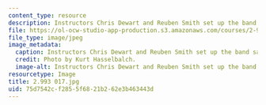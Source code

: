 ```yaml
---
content_type: resource
description: Instructors Chris Dewart and Reuben Smith set up the band saw.
file: https://ol-ocw-studio-app-production.s3.amazonaws.com/courses/2-993-special-topics-in-mechanical-engineering-the-art-and-science-of-boat-design-january-iap-2007/75d7542cf2855f6821b262e3b463443d_2993017.jpg
file_type: image/jpeg
image_metadata:
  caption: Instructors Chris Dewart and Reuben Smith set up the band saw.
  credit: Photo by Kurt Hasselbalch.
  image-alt: Instructors Chris Dewart and Reuben Smith set up the band saw.
resourcetype: Image
title: 2.993 017.jpg
uid: 75d7542c-f285-5f68-21b2-62e3b463443d
---
```

